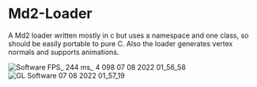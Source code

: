 # Md2-Loader
A Md2 loader written mostly in c but uses a namespace and one class, so should be easily portable to pure C. 
Also the loader generates vertex normals and supports animations.

![Software FPS_ 244 ms_ 4 098 07 08 2022 01_56_58](https://user-images.githubusercontent.com/55063400/183269477-12fa5d32-f23d-4b60-b721-6e67320bbfae.png)
![GL Software 07 08 2022 01_57_19](https://user-images.githubusercontent.com/55063400/183269485-67b8a600-4595-4dcf-be0c-c3aa6ec4995d.png)

